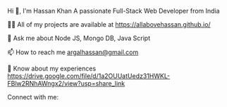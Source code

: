 
Hi 👋, I'm Hassan Khan
A passionate Full-Stack Web Developer from India

👨‍💻 All of my projects are available at https://allabovehassan.github.io/

💬 Ask me about Node JS, Mongo DB, Java Script

📫 How to reach me argalhassan@gmail.com

📄 Know about my experiences https://drive.google.com/file/d/1a2OUUatUedz31HWKL-FBlw2RNhAWngx2/view?usp=share_link

Connect with me: